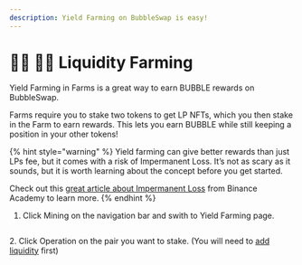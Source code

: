 ```yaml
---
description: Yield Farming on BubbleSwap is easy!
---
```


# 👩🌾 👩🌾 Liquidity Farming

Yield Farming in Farms is a great way to earn BUBBLE rewards on BubbleSwap.

Farms require you to stake two tokens to get LP NFTs, which you then stake in the Farm to earn rewards. This lets you earn BUBBLE while still keeping a position in your other tokens!

{% hint style="warning" %}
Yield farming can give better rewards than just LPs fee, but it comes with a risk of Impermanent Loss. It’s not as scary as it sounds, but it is worth learning about the concept before you get started.

Check out this [great article about Impermanent Loss](https://academy.binance.com/en/articles/impermanent-loss-explained) from Binance Academy to learn more.
{% endhint %}

1. Click Mining on the navigation bar and swith to Yield Farming page.

<figure><img src="broken-reference" alt=""><figcaption></figcaption></figure>

2\. Click Operation on the pair you want to stake. (You will need to [add liquidity](features/trade/how-to-add-remove-liquidity.md) first)

<figure><img src="broken-reference" alt=""><figcaption></figcaption></figure>
